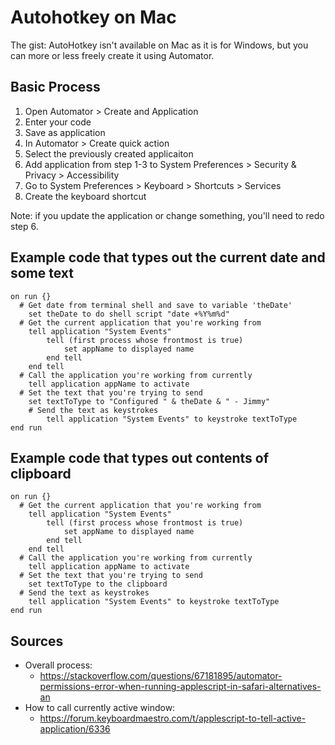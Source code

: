 # Autohotkey on Mac

The gist: AutoHotkey isn't available on Mac as it is for Windows, but you can more or less freely create it using Automator.

## Basic Process

1. Open Automator > Create and Application
2. Enter your code
3. Save as application
4. In Automator > Create quick action 
5. Select the previously created applicaiton
6. Add application from step 1-3 to System Preferences > Security & Privacy > Accessibility
7. Go to System Preferences > Keyboard > Shortcuts > Services
8. Create the keyboard shortcut

Note: if you update the application or change something, you'll need to redo step 6.

## Example code that types out the current date and some text

```
on run {}
  # Get date from terminal shell and save to variable 'theDate'
	set theDate to do shell script "date +%Y%m%d"
  # Get the current application that you're working from
	tell application "System Events"
		tell (first process whose frontmost is true)
			set appName to displayed name
		end tell
	end tell
  # Call the application you're working from currently
	tell application appName to activate
  # Set the text that you're trying to send
	set textToType to "Configured " & theDate & " - Jimmy"
	# Send the text as keystrokes
        tell application "System Events" to keystroke textToType
end run
```

## Example code that types out contents of clipboard

```
on run {}
  # Get the current application that you're working from
	tell application "System Events"
		tell (first process whose frontmost is true)
			set appName to displayed name
		end tell
	end tell
  # Call the application you're working from currently
	tell application appName to activate
  # Set the text that you're trying to send
	set textToType to the clipboard
  # Send the text as keystrokes
	tell application "System Events" to keystroke textToType
end run
```

## Sources

- Overall process:
  - https://stackoverflow.com/questions/67181895/automator-permissions-error-when-running-applescript-in-safari-alternatives-an
- How to call currently active window:
  - https://forum.keyboardmaestro.com/t/applescript-to-tell-active-application/6336
